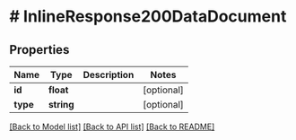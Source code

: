 # # InlineResponse200DataDocument

## Properties

Name | Type | Description | Notes
------------ | ------------- | ------------- | -------------
**id** | **float** |  | [optional] 
**type** | **string** |  | [optional] 

[[Back to Model list]](../../README.md#documentation-for-models) [[Back to API list]](../../README.md#documentation-for-api-endpoints) [[Back to README]](../../README.md)


